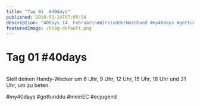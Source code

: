 ```yaml
---
title: "Tag 01  #40days"
published: 2018-02-14T07:00:54
description: "40Days 14. Februar\n#WirsindderNordbund #my40days #gottunddu #meinEC #ecjugend"
featuredImage: /blog-default.png
---
```


# Tag 01  #40days

<img loading="lazy" src="/old/40DAYS_02-14_UP-tag-01-1.jpg" alt>

Stell deinen Handy-Wecker um 6 Uhr, 9 Uhr, 12 Uhr, 15 Uhr, 18 Uhr und 21 Uhr, um zu beten.

#my40days #gottunddu #meinEC #ecjugend